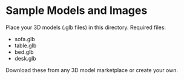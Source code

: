 # Sample Models and Images

Place your 3D models (.glb files) in this directory.
Required files:
- sofa.glb
- table.glb
- bed.glb
- desk.glb

Download these from any 3D model marketplace or create your own.
